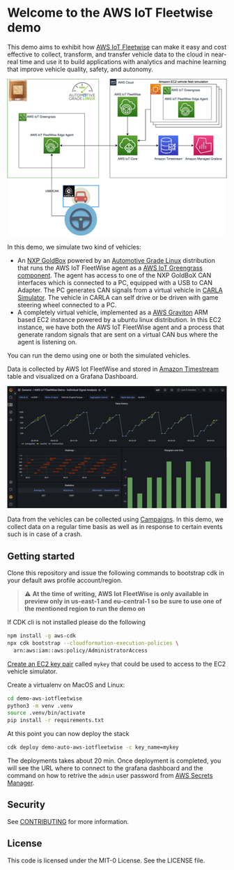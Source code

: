 
# Welcome to the AWS IoT Fleetwise demo

This demo aims to exhibit how [AWS IoT Fleetwise](https://aws.amazon.com/iot-fleetwise) can make it easy and cost effective to collect, transform, and transfer vehicle data to the cloud in near-real time and use it to build applications with analytics and machine learning that improve vehicle quality, safety, and autonomy.

![architecture](doc/architecture.png)

In this demo, we simulate two kind of vehicles:
- An [NXP GoldBox](https://www.nxp.com/design/development-boards/automotive-development-platforms/goldbox-for-vehicle-networking-development-platform:GOLDBOX) powered by an [Automotive Grade Linux](https://www.automotivelinux.org/) distribution that runs the AWS IoT FleetWise agent as a [AWS IoT Greengrass component](https://docs.aws.amazon.com/greengrass/v2/developerguide/develop-greengrass-components.html). The agent has access to one of the NXP GoldBoX CAN interfaces which is connected to a PC, equipped with a USB to CAN Adapter. The PC generates CAN signals from a virtual vehicle in [CARLA Simulator](https://carla.org/). The vehicle in CARLA can self drive or be driven with game steering wheel connected to a PC.
- A completely virtual vehicle, implemented as a [AWS Graviton](https://aws.amazon.com/ec2/graviton) ARM based EC2 instance powered by a ubuntu linux distribution. In this EC2 instance, we have both the AWS IoT FleetWise agent and a process that generate random signals that are sent on a virtual CAN bus where the agent is listening on.

You can run the demo using one or both the simulated vehicles.

Data is collected by AWS Iot FleetWise and stored in [Amazon Timestream](https://aws.amazon.com/timestream) table and visualized on a Grafana Dashboard.

![grafana](doc/grafana.png)

Data from the vehicles can be collected using [Campaigns](https://docs.aws.amazon.com/iot-fleetwise/latest/developerguide/campaigns.html). In this demo, we collect data on a regular time basis as well as in response to certain events such is in case of a crash.

## Getting started 
Clone this repository and issue the following commands to bootstrap cdk in your default aws profile account/region. 
> :warning: **At the time of writing, AWS Iot FleetWise is only available in preview only in us-east-1 and eu-central-1 so be sure to use one of the mentioned region to run the demo on**

If CDK cli is not installed please do the following

```sh
npm install -g aws-cdk
npx cdk bootstrap --cloudformation-execution-policies \
  arn:aws:iam::aws:policy/AdministratorAccess 
```

[Create an EC2 key pair](https://docs.aws.amazon.com/AWSEC2/latest/UserGuide/create-key-pairs.html#having-ec2-create-your-key-pair) called `mykey` that could be used to access to the EC2 vehicle simulator.

Create a virtualenv on MacOS and Linux:

```sh
cd demo-aws-iotfleetwise
python3 -m venv .venv
source .venv/bin/activate
pip install -r requirements.txt
```

At this point you can now deploy the stack

```sh
cdk deploy demo-auto-aws-iotfleetwise -c key_name=mykey
```

The deployments takes about 20 min. Once deployment is completed, you will see the URL where to connect to the grafana dashboard and the command on how to retrive the `admin` user password from [AWS Secrets Manager](https://aws.amazon.com/secrets-manager/).

## Security

See [CONTRIBUTING](CONTRIBUTING.md#security-issue-notifications) for more 
information.

## License

This code is licensed under the MIT-0 License. See the LICENSE file.

